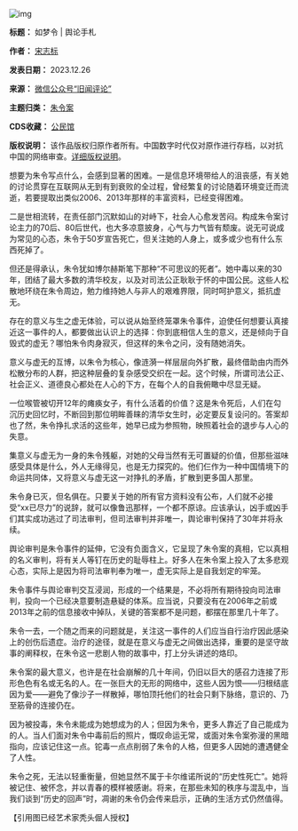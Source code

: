![img](https://chinadigitaltimes.net/chinese/files/2023/12/post-703640-658b84a631439.)




**标题：** 如梦令 | 舆论手札  

**作者：** [宋志标](https://chinadigitaltimes.net/space/照相的宋师傅)   

**发表日期：** 2023.12.26  

**来源：** [微信公众号“旧闻评论”](https://web.archive.org/web/20231227015539/https://mp.weixin.qq.com/s/NAmyLnoBuK88wkvG1VyQ4w)  

**主题归类：** [朱令案](https://chinadigitaltimes.net/space/朱令案)  

**CDS收藏：** [公民馆](https://chinadigitaltimes.net/space/%E5%85%AC%E6%B0%91%E9%A6%86)  

**版权说明：** 该作品版权归原作者所有。中国数字时代仅对原作进行存档，以对抗中国的网络审查。[详细版权说明](https://chinadigitaltimes.net/chinese/copyright)。


想要为朱令写点什么，会感到显著的困难。一是信息环境带给人的沮丧感，有关她的讨论贯穿在互联网从无到有到衰败的全过程，曾经繁复的讨论随着环境变迁而流逝，若要提取出类似2006、2013年那样的丰富资料，已经变得困难。


二是世相流转，在责任部门沉默如山的对峙下，社会人心愈发苦闷。构成朱令案讨论主力的70后、80后世代，也大多凉意披身，心气与力气皆有颓废。说无可说成为常见的心态，朱令于50岁宣告死亡，但关注她的人身上，或多或少也有什么东西死掉了。


但还是得承认，朱令犹如博尔赫斯笔下那种“不可思议的死者”。她中毒以来的30年，团结了最大多数的清华校友，以及对司法公正耿耿于怀的中国公民。这些人松散地环绕在朱令周边，勉力维持她人与非人的艰难界限，同时呵护意义，抵抗虚无。


存在的意义与生之虚无体验，可以说从始至终笼罩朱令事件，迫使任何想要认真接近这一事件的人，都要做出认识上的选择：你到底相信人生的意义，还是倾向于自毁式的虚无？哪怕朱令肉身寂灭，但这样的朱令之问，没有随她消失。


意义与虚无的互博，以朱令为核心，像涟漪一样层层向外扩散，最终借助由内而外松散分布的人群，把这种层叠的复杂感受交织在一起。这个时候，所谓司法公正、社会正义、道德良心都处在人心的下方，在每个人的自我俯瞰中尽显无疑。


一位喉管被切开12年的瘫痪女子，有什么活着的价值？这是朱令死后，人们在勾沉历史回忆时，不断回到那位明眸善睐的清华女生时，必定要反复设问的。答案却也了然，朱令挣扎求活的这些年，她早已成为参照物，映照着社会的退步与人心的失意。


集意义与虚无为一身的朱令残躯，对她的父母当然有无可置疑的价值，但那些滋味感受具体是什么，外人无缘得见，也是无力探究的。他们仨作为一种中国情境下的命运共同体，又将意义与虚无这一对挣扎的矛盾，扩散到更多国人那里。


朱令身已灭，但名俱在。只要关于她的所有官方资料没有公布，人们就不必接受“xx已尽力”的说辞，就可以像鲁迅那样，一个都不原谅。应该承认，凶手或凶手们其实成功逃过了司法审判，但司法审判并非唯一，舆论审判保持了30年并将永续。


舆论审判是朱令事件的延伸，它没有负面含义，它呈现了朱令案的真相，它以真相的名义审判，将有关人等钉在历史的耻辱柱上。好多人在朱令案上投入了太多悲观心态，实际上是因为将司法审判奉为唯一，虚无实际上是自我划定的牢笼。


朱令事件与舆论审判交互浸润，形成的一个结果是，不必将所有期待投向司法审判，投向一个已经决意要制造悬疑的体系。应当说，只要没有在2006年之前或2013年之前的信息接收中掉队，关键的答案都不是问题，都摆在那里几十年了。


朱令一去，一个随之而来的问题就是，关注这一事件的人们应当自行治疗因此感染上的创伤后遗症。治疗的途径，就是在意义与虚无之间做出选择，重要的是坚守故事的阐释权，在朱令这一悲剧人物的故事中，打上分头讲述的烙印。


朱令案的最大意义，也许是在社会崩解的几十年间，仍旧以巨大的感召力连接了形形色色有名或无名的人。在一张巨大的无形的网络中，这些人因为恨——归根结底因为爱——避免了像沙子一样散掉，哪怕顶托他们的社会只剩下脉络，意识的、乃至筋骨的连接仍在。


因为被投毒，朱令未能成为她想成为的人；但因为朱令，更多人靠近了自己能成为的人。当人们面对朱令中毒前后的照片，慨叹命运无常，或面对朱令案弥漫的黑暗指向，应该记住这一点。铊毒一点点削弱了朱令的人格，但更多人因她的遭遇健全了人性。


朱令之死，无法以轻重衡量，但她显然不属于卡尔维诺所说的“历史性死亡”。她将被记住、被怀念，并以青春的模样被感谢。将来，在那些未知的秩序与混乱中，当我们谈到“历史的回声”时，凋谢的朱令仍会传来启示，正确的生活方式仍然值得。


【引用图已经艺术家秃头倔人授权】

